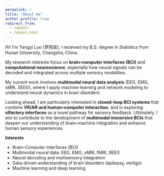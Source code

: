 ```yaml
---
permalink: /
title: "About me"
author_profile: true
redirect_from: 
  - /about/
  - /about.html
---
```


Hi! I'm Yangyi Luo (罗阳奕). I received my B.S. degree in Statistics from Hunan University, Changsha, China.

My research interests focus on **brain–computer interfaces (BCI)** and **computational neuroscience**, especially how neural signals can be decoded and integrated across multiple sensory modalities.  

My current work involves **multimodal neural data analysis** (EEG, EMG, sMRI, SEEG), where I apply machine learning and network modeling to understand neural dynamics in brain disorders.  

Looking ahead, I am particularly interested in **closed-loop BCI systems** that combine **VR/AR and human–computer interaction**, and in exploring **olfactory interfaces** as a novel pathway for sensory feedback.  Ultimately, I aim to contribute to the development of **multimodal immersive BCIs** that deepen our understanding of brain–machine integration and enhance human sensory experiences.


**Interests**

- Brain–Computer Interfaces (BCI)  
- Multimodal neural data: EEG, EMG, sMRI, fMRI, SEEG  
- Neural decoding and multisensory integration  
- Data-driven understanding of brain disorders (epilepsy, vertigo)  
- Machine learning and deep learning
